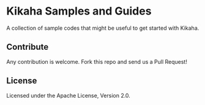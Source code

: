 # Kikaha Samples and Guides
A collection of sample codes that might be useful to get started with Kikaha.

## Contribute
Any contribution is welcome. Fork this repo and send us a Pull Request!

## License
Licensed under the Apache License, Version 2.0.
